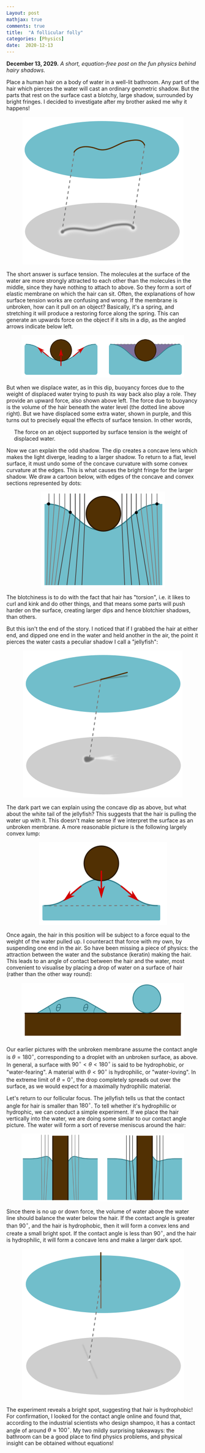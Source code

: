 ```yaml
---
Layout: post
mathjax: true
comments: true
title:  "A follicular folly"
categories: [Physics]
date:  2020-12-13
---
```


**December 13, 2029.** *A short, equation-free post on the fun physics
  behind hairy shadows.*

Place a human hair on a body of water in a well-lit bathroom.
Any part of the hair which pierces the water will cast an ordinary geometric shadow.
But the parts that rest on the surface cast a blotchy, large shadow, surrounded by bright fringes.
I decided to investigate after my brother asked me why it happens!

<figure>
    <div style="text-align:center"><img src
    ="/images/posts/hair1.png"/>
	</div>
	</figure>

The short answer is surface tension.
The molecules at the surface of the water are more strongly attracted
to each other than the molecules in the middle, since they have
nothing to attach to above.
So they form a sort of elastic membrane on which the hair can sit.
Often, the explanations of how surface tension works are confusing
and wrong.
If the membrane is unbroken, how can it pull on an object?
Basically, it's a spring, and stretching it will produce a restoring
force along the spring.
This can generate an upwards force on the object if it sits in a dip,
as the angled arrows indicate below left.

<figure>
    <div style="text-align:center"><img src
    ="/images/posts/hair2.png"/>
	</div>
	</figure>

But when we displace water, as in this dip, buoyancy forces due to the
weight of displaced water trying to push its way back also play a
role.
They provide an upward force, also shown above left.
The force due to buoyancy is the volume of the hair beneath the water
level (the dotted line above right).
But we have displaced some extra water, shown in purple, and this
turns out to precisely equal the effects of surface tension.
In other words,

<span style="padding-left: 20px; display:block">
The force on an object supported by surface tension is the weight of displaced water.
</span>

Now we can explain the odd shadow.
The dip creates a concave lens which makes the light diverge, leading
to a larger shadow.
To return to a flat, level surface, it must undo some of the concave
curvature with some convex curvature at the edges.
This is what causes the bright fringe for the larger shadow.
We draw a cartoon below, with edges of the concave and convex sections
represented by dots:

<figure>
    <div style="text-align:center"><img src
    ="/images/posts/hair3.png"/>
	</div>
	</figure>

The blotchiness is to do with the fact that hair has "torsion",
i.e. it likes to curl and kink and do other things, and that means
some parts will push harder on the surface, creating larger dips and
hence blotchier shadows, than others.

But this isn't the end of the story. I noticed that if I grabbed the
hair at either end, and dipped one end in the water and held another
in the air, the point it pierces the water casts a peculiar shadow I
call a "jellyfish":

<figure>
    <div style="text-align:center"><img src
    ="/images/posts/hair4.png"/>
	</div>
	</figure>

The dark part we can explain using the concave dip as above, but what
about the white tail of the jellyfish?
This suggests that the hair is pulling the water up with it.
This doesn't make sense if we interpret the surface as an unbroken
membrane.
A more reasonable picture is the following largely convex lump:

<figure>
    <div style="text-align:center"><img src
    ="/images/posts/hair5.png"/>
	</div>
	</figure>

Once again, the hair in this position will be subject to a force equal
to the weight of the water pulled up. I counteract that force with my
own, by suspending one end in the air.
So have been missing a piece of physics: the attraction between the
water and the substance (keratin) making the hair.
This leads to an angle of contact between the hair and the water, most
convenient to visualise by placing a drop of water on a surface of
hair (rather than the other way round):

<figure>
    <div style="text-align:center"><img src
    ="/images/posts/hair6.png"/>
	</div>
	</figure>

Our earlier pictures with the unbroken membrane assume the contact
angle is $\theta = 180^\circ$, corresponding to a droplet with an
unbroken surface, as above.
In general, a surface with $90^\circ < \theta < 180^\circ$ is said to
be hydrophobic, or "water-fearing".
A material with $\theta < 90^\circ$ is hydrophilic, or "water-loving".
In the extreme limit of $\theta = 0^\circ$, the drop completely
spreads out over the surface, as we would expect for a maximally
hydrophilic material.

Let's return to our follicular focus.
The jellyfish tells us that the contact angle for hair is smaller than
$180^\circ$.
To tell whether it's hydrophilic or hydrophic, we can conduct a simple
experiment.
If we place the hair vertically into the water, we are doing some
similar to our contact angle picture.
The water will form a sort of reverse meniscus around the hair:

<figure>
    <div style="text-align:center"><img src
    ="/images/posts/hair7.png"/>
	</div>
	</figure>

Since there is no up or down force, the volume of water above the
water line should balance the water below the hair.
If the contact angle is greater than $90^\circ$, and the hair is
hydrophobic, then it will form a convex lens and create a small bright spot.
If the contact angle is less than $90^\circ$, and the hair is
hydrophilic, it will form a concave lens and make a larger dark spot.

<figure>
    <div style="text-align:center"><img src
    ="/images/posts/hair8.png"/>
	</div>
	</figure>

The experiment reveals a bright spot, suggesting that hair is
hydrophobic! For confirmation, I looked for the contact angle online
and found that, according to the industrial scientists who design
shampoo, it has a contact angle of around $\theta \approx 100^\circ$.
My two mildly surprising takeaways: the bathroom can be a good place to find
physics problems, and physical insight can be obtained without equations!
